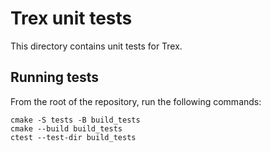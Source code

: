 # Trex unit tests
This directory contains unit tests for Trex.

## Running tests
From the root of the repository, run the following commands:
```
cmake -S tests -B build_tests
cmake --build build_tests
ctest --test-dir build_tests
```